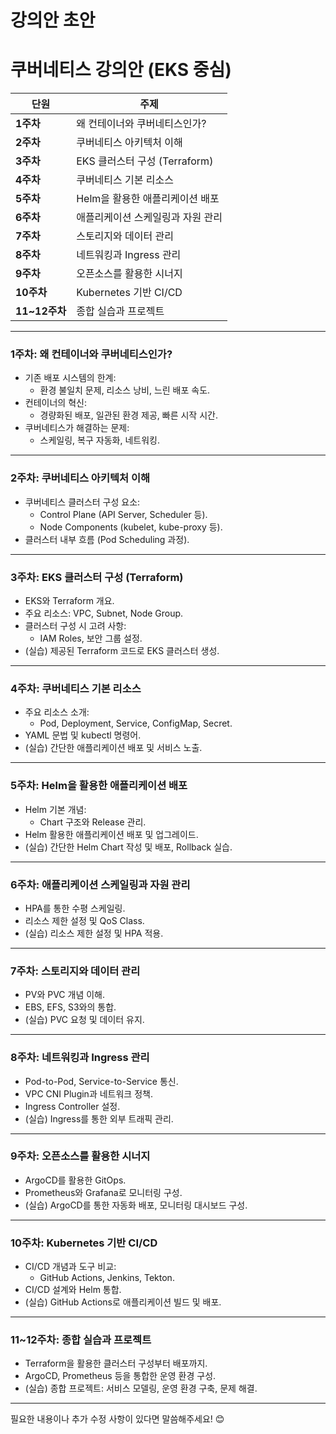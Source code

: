 # 강의안 초안 

# 쿠버네티스 강의안 (EKS 중심)

| **단원** | **주제** |
| --- | --- |
| **1주차** | 왜 컨테이너와 쿠버네티스인가? |
| **2주차** | 쿠버네티스 아키텍처 이해 |
| **3주차** | EKS 클러스터 구성 (Terraform) |
| **4주차** | 쿠버네티스 기본 리소스 |
| **5주차** | Helm을 활용한 애플리케이션 배포 |
| **6주차** | 애플리케이션 스케일링과 자원 관리 |
| **7주차** | 스토리지와 데이터 관리 |
| **8주차** | 네트워킹과 Ingress 관리 |
| **9주차** | 오픈소스를 활용한 시너지 |
| **10주차** | Kubernetes 기반 CI/CD |
| **11~12주차** | 종합 실습과 프로젝트 |

---

### **1주차: 왜 컨테이너와 쿠버네티스인가?**

- 기존 배포 시스템의 한계:
    - 환경 불일치 문제, 리소스 낭비, 느린 배포 속도.
- 컨테이너의 혁신:
    - 경량화된 배포, 일관된 환경 제공, 빠른 시작 시간.
- 쿠버네티스가 해결하는 문제:
    - 스케일링, 복구 자동화, 네트워킹.


---

### **2주차: 쿠버네티스 아키텍처 이해**

- 쿠버네티스 클러스터 구성 요소:
    - Control Plane (API Server, Scheduler 등).
    - Node Components (kubelet, kube-proxy 등).
- 클러스터 내부 흐름 (Pod Scheduling 과정).


---

### **3주차: EKS 클러스터 구성 (Terraform)**

- EKS와 Terraform 개요.
- 주요 리소스: VPC, Subnet, Node Group.
- 클러스터 구성 시 고려 사항:
    - IAM Roles, 보안 그룹 설정.
- (실습) 제공된 Terraform 코드로 EKS 클러스터 생성.

---

### **4주차: 쿠버네티스 기본 리소스**

- 주요 리소스 소개:
    - Pod, Deployment, Service, ConfigMap, Secret.
- YAML 문법 및 kubectl 명령어.
- (실습) 간단한 애플리케이션 배포 및 서비스 노출.

---

### **5주차: Helm을 활용한 애플리케이션 배포**

- Helm 기본 개념:
    - Chart 구조와 Release 관리.
- Helm 활용한 애플리케이션 배포 및 업그레이드.
- (실습) 간단한 Helm Chart 작성 및 배포, Rollback 실습.

---

### **6주차: 애플리케이션 스케일링과 자원 관리**

- HPA를 통한 수평 스케일링.
- 리소스 제한 설정 및 QoS Class.
- (실습) 리소스 제한 설정 및 HPA 적용.

---

### **7주차: 스토리지와 데이터 관리**

- PV와 PVC 개념 이해.
- EBS, EFS, S3와의 통합.
- (실습) PVC 요청 및 데이터 유지.

---

### **8주차: 네트워킹과 Ingress 관리**

- Pod-to-Pod, Service-to-Service 통신.
- VPC CNI Plugin과 네트워크 정책.
- Ingress Controller 설정.
- (실습) Ingress를 통한 외부 트래픽 관리.

---

### **9주차: 오픈소스를 활용한 시너지**

- ArgoCD를 활용한 GitOps.
- Prometheus와 Grafana로 모니터링 구성.
- (실습) ArgoCD를 통한 자동화 배포, 모니터링 대시보드 구성.

---

### **10주차: Kubernetes 기반 CI/CD**

- CI/CD 개념과 도구 비교:
    - GitHub Actions, Jenkins, Tekton.
- CI/CD 설계와 Helm 통합.
- (실습) GitHub Actions로 애플리케이션 빌드 및 배포.

---

### **11~12주차: 종합 실습과 프로젝트**

- Terraform을 활용한 클러스터 구성부터 배포까지.
- ArgoCD, Prometheus 등을 통합한 운영 환경 구성.
- (실습) 종합 프로젝트: 서비스 모델링, 운영 환경 구축, 문제 해결.

---

필요한 내용이나 추가 수정 사항이 있다면 말씀해주세요! 😊
